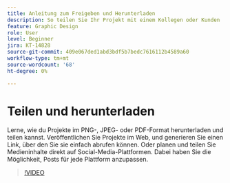 ```yaml
---
title: Anleitung zum Freigeben und Herunterladen
description: So teilen Sie Ihr Projekt mit einem Kollegen oder Kunden
feature: Graphic Design
role: User
level: Beginner
jira: KT-14828
source-git-commit: 409e067ded1abd3bdf5b7bedc7616112b4589a60
workflow-type: tm+mt
source-wordcount: '68'
ht-degree: 0%

---
```


# Teilen und herunterladen

Lerne, wie du Projekte im PNG-, JPEG- oder PDF-Format herunterladen und teilen kannst. Veröffentlichen Sie Projekte im Web, und generieren Sie einen Link, über den Sie sie einfach abrufen können. Oder planen und teilen Sie Medieninhalte direkt auf Social-Media-Plattformen. Dabei haben Sie die Möglichkeit, Posts für jede Plattform anzupassen.

>[!VIDEO](https://video.tv.adobe.com/v/3426936?quality=12&learn=on&hidetitle=true)
